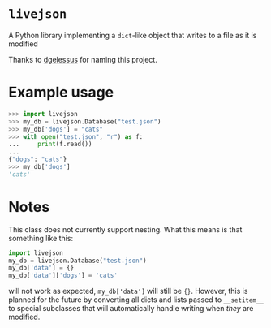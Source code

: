 # `livejson`
A Python library implementing a `dict`-like object that writes to a file as it is modified

Thanks to [dgelessus](https://github.com/dgelessus) for naming this project.

# Example usage

```python
>>> import livejson
>>> my_db = livejson.Database("test.json")
>>> my_db['dogs'] = "cats"
>>> with open("test.json", "r") as f:
...     print(f.read())
...
{"dogs": "cats"}
>>> my_db['dogs']
'cats'
```

# Notes
This class does not currently support nesting. What this means is that something like this:
```python
import livejson
my_db = livejson.Database("test.json")
my_db['data'] = {}
my_db['data']['dogs'] = 'cats'
```
will not work as expected, `my_db['data']` will still be `{}`. However, this is planned for the future by converting all dicts and lists passed to `__setitem__` to special subclasses that will automatically handle writing when *they* are modified.
